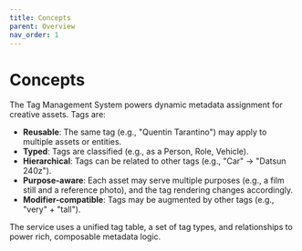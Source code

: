 ```yaml
---
title: Concepts
parent: Overview
nav_order: 1
---
```

# Concepts

The Tag Management System powers dynamic metadata assignment for creative assets. Tags are:

- **Reusable**: The same tag (e.g., "Quentin Tarantino") may apply to multiple assets or entities.
- **Typed**: Tags are classified (e.g., as a Person, Role, Vehicle).
- **Hierarchical**: Tags can be related to other tags (e.g., "Car" → "Datsun 240z").
- **Purpose-aware**: Each asset may serve multiple purposes (e.g., a film still and a reference photo), and the tag rendering changes accordingly.
- **Modifier-compatible**: Tags may be augmented by other tags (e.g., "very" + "tall").

The service uses a unified tag table, a set of tag types, and relationships to power rich, composable metadata logic.

